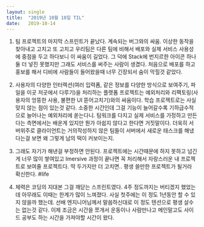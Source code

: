 ```yaml
---
layout:	single
title:	"2019년 10월 10일 TIL"
date:	2019-10-14
---
```


  1. 팀 프로젝트의 마지막 스프린트가 끝났다. 계속되는 버그와의 싸움. 이상한 동작을 찾아내고 고치고 또 고치고 우리팀은 다른 팀에 비해서 배포와 실제 서비스 사용성에 중점을 두고 하다보니 이 싸움이 길었다. 그 덕에 Stack에 번지르한 아이콘 하나 둘 더 넣진 못했지만 그래도 서비스를 써주는 사람이 생겼다. 처음으로 배포를 하고 홍보를 해서 디비에 사람들이 들어왔을때 너무 긴장되서 숨이 막힐것 같았다.
2. 사용자의 다양한 인터렉션(여러 입력폼, 같은 정보를 다양한 방식으로 보여주기, 파일을 이곳 저곳에서 다루기)을 처리하는 플랫폼 프로젝트는 예외처리와 리팩토링(사용자의 엉뚱한 사용, 불편한 UI 뜯어고치기)와의 싸움이다. 학습 프로젝트로는 사실 맞지 않는 점이 있는것 같다. 소중한 시간인데 그걸 기능이 늘어갈수록 기하급수적으로 늘어나는 예외처리에 쏟는다니. 팀워크를 다지고 실제 서비스를 가정하고 만든다는 측면에서는 배운게 있지만 뭔가 아쉽지 않다고 한다면 거짓말이다. 더욱히 서버위주로 클라이언트는 거의작성하지 않은 팀들이 서버에서 새로운 태스크를 해냈다는걸 보면 왜 그렇게 남의 떡이 커보이는지.
3. 그래도 자기가 해낸걸 부정하면 안된다. 프로젝트에는 시간때문에 하지 못하고 넘긴게 너무 많이 쌓여있고 Imersive 과정이 끝나면 꼭 처리해서 자랑스러운 내 프로젝트로 보여줄 프로젝트다. 딱 두가지만 더 고치면.. 평생 쓸만한 프로젝트가 될거라 확신한다.
#life

1. 체력은 코딩의 지대본 그걸 깨닫는 스프린트였다. 4주 정도까지는 버티겠지 했었는데 아무래도 이때는 한계가 많이 느껴졌다. 사실 첫주에는 이 정도 1년동안 할 수 있지 않을까 했는데. 선배 엔지니어님께서 말씀하신대로 이 정도 텐션으로 평생 살수는 없는것 같다. 이제 조금은 시간을 쪼개서 운동이나 사람만나고 메인말고도 사이드 공부도 하는 시간을 가져야할 시간이 왔다.
  